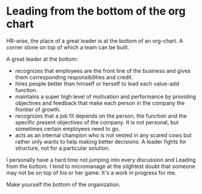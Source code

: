 # Leading from the bottom of the org chart

HR-wise, the place of a great leader is at the bottom of an org-chart. A corner stone on top of which a team can be built.

A great leader at the bottom:

* recognizes that employees are the front line of the business and gives them corresponding responsibilities and credit.
* hires people better than himself or herself to lead each value-add function.
* maintains a super high level of motivation and performance by providing objectives and feedback that make each person in the company the frontier of growth.
* recognizes that a job fit depends on the person, the function and the specific present objectives of the company. It is not personal, but sometimes certain employees need to go.
* acts as an internal champion who is not vested in any scared cows but rather only wants to help making better decisions. A leader fights for structure, not for a particular solution.

I personally have a hard time not jumping into every discussion and Leading from the bottom. I tend to micromanage at the slightest doubt that someone may not be on top of his or her game. It's a work in progress for me.

Make yourself the bottom of the organization. 